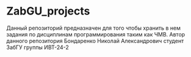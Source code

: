 # ZabGU_projects
Данный репозиторий предназначен для того чтобы хранить в нем задания по дисциплинам программирования таким как ЧМВ.
Автор данного репозитория Бондаренко Николай Александрович студент ЗабГУ группы ИВТ-24-2
